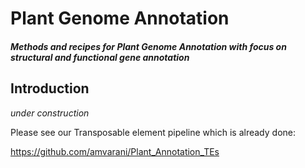 # Plant Genome Annotation
#### _Methods and recipes for Plant Genome Annotation with focus on structural and functional gene annotation_

## Introduction
*under construction*

Please see our Transposable element pipeline which is already done:

https://github.com/amvarani/Plant_Annotation_TEs
